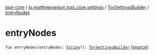 [topl-core](../../index.md) / [io.matthewnelson.topl_core.settings](../index.md) / [TorSettingsBuilder](index.md) / [entryNodes](./entry-nodes.md)

# entryNodes

`fun entryNodes(entryNodes: `[`String`](https://kotlinlang.org/api/latest/jvm/stdlib/kotlin/-string/index.html)`?): `[`TorSettingsBuilder`](index.md) [(source)](https://github.com/05nelsonm/TorOnionProxyLibrary-Android/blob/master/topl-core/src/main/java/io/matthewnelson/topl_core/settings/TorSettingsBuilder.kt#L395)